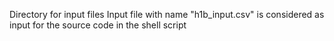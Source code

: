 Directory for input files 
Input file with name "h1b_input.csv" is considered as input for the source code in the shell script
